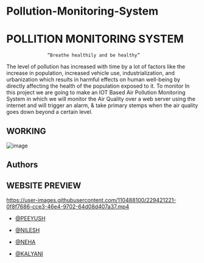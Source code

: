 # Pollution-Monitoring-System


# POLLITION MONITORING SYSTEM

                   “Breathe healthily and be healthy”
The level of pollution has increased with time by a lot of factors like the increase in 
population, increased vehicle use, industrialization, and urbanization which results in 
harmful effects on human well-being by directly affecting the health of the 
population exposed to it. To monitor In this project we are going to make an IOT 
Based Air Pollution Monitoring System in which we will monitor the Air Quality 
over a web server using the internet and will trigger an alarm, & take primary stemps when the air quality 
goes down beyond a certain level. 
## WORKING

![image](https://drive.google.com/uc?export=view&id=1bKHJXGmDnJI9tzJOK5p1TdT8svEKIvKy)
## Authors


## WEBSITE PREVIEW
https://user-images.githubusercontent.com/110488100/229421221-0f8f7686-cce3-46e4-9702-64d08d407a37.mp4


- [@PEEYUSH]()

- [@NILESH](https://www.linkedin.com/in/warke-nilesh-88711a228/)

- [@NEHA]()

- [@KALYANI]()




